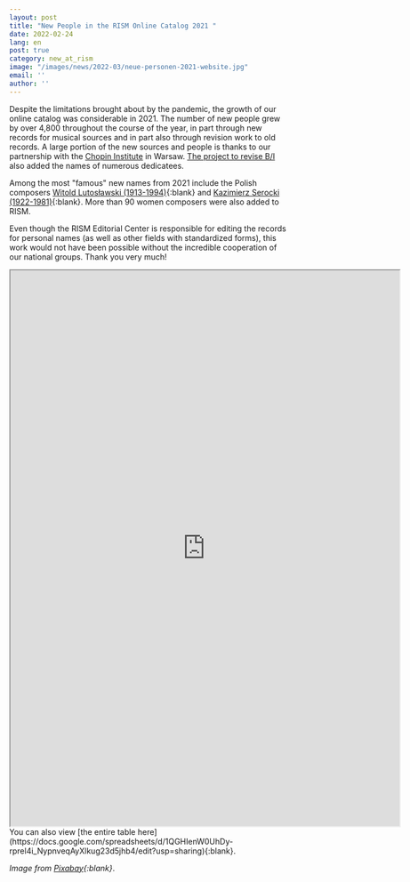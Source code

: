 ```yaml
---
layout: post
title: "New People in the RISM Online Catalog 2021 "
date: 2022-02-24
lang: en
post: true
category: new_at_rism
image: "/images/news/2022-03/neue-personen-2021-website.jpg"
email: ''
author: ''
---
```


Despite the limitations brought about by the pandemic, the growth of our online catalog was considerable in 2021. The number of new people grew by over 4,800 throughout the course of the year, in part through new records for musical sources and in part also through revision work to old records. A large portion of the new sources and people is thanks to our partnership with the [Chopin Institute](/library_collections/2019/02/18/close-cooperation-between-rism-and-the-chopin.html) in Warsaw. [The project to revise B/I](/new_at_rism/2022/02/17/200-years-print-history-rism-b1-entirely-in-rism-catalog.html) also added the names of numerous dedicatees.

Among the most "famous" new names from 2021 include the Polish composers [Witold Lutosławski (1913-1994)](https://opac.rism.info/search?id=pe50049792&View=rism){:blank} and [Kazimierz Serocki (1922-1981)](https://opac.rism.info/search?id=pe50050596&View=rism){:blank}. More than 90 women composers were also added to RISM.

Even though the RISM Editorial Center is responsible for editing the records for personal names (as well as other fields with standardized forms), this work would not have been possible without the incredible cooperation of our national groups. Thank you very much!  

<iframe src="https://docs.google.com/spreadsheets/d/e/2PACX-1vS3VzjVCc-OJYIVhPHoOgmIyo4Jn7lnwdCMGBPqwX3i9RmYmshDKiIIXEH74LKpdLurHWi6cEUz6-nX/pubhtml?widget=true&amp;headers=false"width="700" height="1000"></iframe>  
You can also view [the entire table here](https://docs.google.com/spreadsheets/d/1QGHIenW0UhDy-rprel4i_NypnveqAyXlkug23d5jhb4/edit?usp=sharing){:blank}.

_Image from [Pixabay](https://pixabay.com/de/illustrations/menschenmenge-menschen-kontinente-3205491/){:blank}_.
